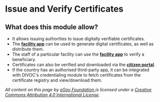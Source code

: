 # Issue and Verify Certificates

## What does this module allow?&#x20;

* It allows issuing authorities to issue digitally verifiable certificates.&#x20;
* The [**facility app**](../facility-app.md) can be used to generate digital certificates, as well as distribute them.
* The staff of a particular facility can use the [**facility app**](../facility-app.md) to verify a beneficiary.
* Certificates can also be verified and downloaded via the [**citizen portal**](../citizen-portal.md#3.-for-certificate-verification). &#x20;
* If the country has an authorised third-party app, it can be integrated with DIVOC's credentialing module to fetch certificates from the certificate registry and view/download them.



_All content on this page by_ [_eGov Foundation_ ](https://egov.org.in)_is licensed under a_ [_Creative Commons Attribution 4.0 International License_](http://creativecommons.org/licenses/by/4.0/)_._
